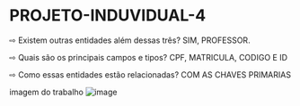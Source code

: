 # PROJETO-INDUVIDUAL-4
⇨ Existem outras entidades além dessas três? 
SIM, PROFESSOR.<br>

⇨ Quais são os principais campos e tipos?
CPF, MATRICULA, CODIGO E ID<br>

⇨ Como essas entidades estão relacionadas?
COM AS CHAVES PRIMARIAS<br>

imagem do trabalho
![image](https://user-images.githubusercontent.com/99221907/226150342-697f00df-05f3-4113-bea9-1633b27afee9.png)

